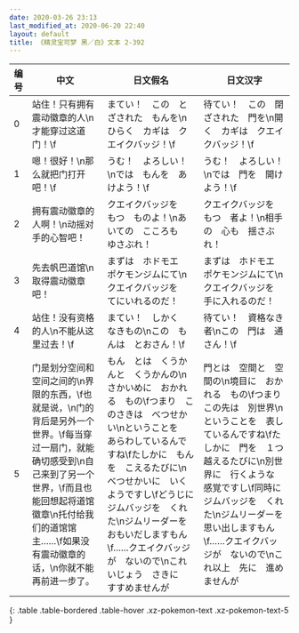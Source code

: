 ```yaml
---
date: 2020-03-26 23:13
last_modified_at: 2020-06-20 22:40
layout: default
title: 《精灵宝可梦 黑／白》文本 2-392
---
```

| 编号 | 中文 | 日文假名 | 日文汉字 |
| ---- | ---- | ---- | --- |
| 0 | 站住！只有拥有震动徽章的人\n才能穿过这道门！\f | まてい！　この　とざされた　もんを\nひらく　カギは　クエイクバッジ！\f | 待てい！　この　閉ざされた　門を\n開く　カギは　クエイクバッジ！\f |
| 1 | 嗯！很好！\n那么就把门打开吧！\f | うむ！　よろしい！\nでは　もんを　あけよう！\f | うむ！　よろしい！\nでは　門を　開けよう！\f |
| 2 | 拥有震动徽章的人啊！\n动摇对手的心智吧！ | クエイクバッジを　もつ　ものよ！\nあいての　こころも　ゆさぶれ！ | クエイクバッジを　もつ　者よ！\n相手の　心も　揺さぶれ！ |
| 3 | 先去帆巴道馆\n取得震动徽章吧！ | まずは　ホドモエ　ポケモンジムにて\nクエイクバッジを　てにいれるのだ！ | まずは　ホドモエ　ポケモンジムにて\nクエイクバッジを　手に入れるのだ！ |
| 4 | 站住！没有资格的人\n不能从这里过去！\f | まてい！　しかく　なきもの\nこの　もんは　とおさん！\f | 待てい！　資格なき者\nこの　門は　通さん！\f |
| 5 | 门是划分空间和空间之间的\n界限的东西，\f也就是说，\n门的背后是另外一个世界。\f每当穿过一扇门，就能确切感受到\n自己来到了另一个世界，\f而且也能回想起将道馆徽章\n托付给我们的道馆馆主……\f如果没有震动徽章的话，\n你就不能再前进一步了。 | もん　とは　くうかんと　くうかんの\nさかいめに　おかれる　もの\fつまり　このさきは　べつせかい\nということを　あらわしているんですね\fたしかに　もんを　こえるたびに\nべつせかいに　いくようですし\fどうじに　ジムバッジを　くれた\nジムリーダーを　おもいだしますもん\f……クエイクバッジが　ないので\nこれいじょう　さきに　すすめませんが | 門とは　空間と　空間の\n境目に　おかれる　もの\fつまり　この先は　別世界\nということを　表しているんですね\fたしかに　門を　１つ　越えるたびに\n別世界に　行くような　感覚ですし\f同時に　ジムバッジを　くれた\nジムリーダーを　思い出しますもん\f……クエイクバッジが　ないので\nこれ以上　先に　進めませんが |
{: .table .table-bordered .table-hover .xz-pokemon-text .xz-pokemon-text-5 }